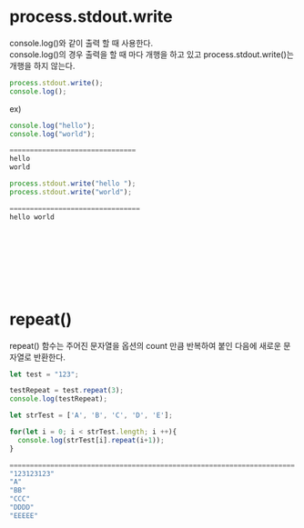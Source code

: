# process.stdout.write

console.log()와 같이 출력 할 때 사용한다. <br>
console.log()의 경우 출력을 할 때 마다 개행을 하고 있고 process.stdout.write()는 개행을 하지 않는다.

```js
process.stdout.write();
console.log();
```

ex)

```js
console.log("hello");
console.log("world");

===============================
hello
world
```

```js
process.stdout.write("hello ");
process.stdout.write("world");

================================
hello world
```

<br>
<br>
<br>
<br>
<br>
<br>

# repeat()

repeat() 함수는 주어진 문자열을 옵션의 count 만큼 반복하여 붙인 다음에 새로운 문자열로 반환한다.

```js
let test = "123";

testRepeat = test.repeat(3);
console.log(testRepeat);

let strTest = ['A', 'B', 'C', 'D', 'E'];

for(let i = 0; i < strTest.length; i ++){
  console.log(strTest[i].repeat(i+1));
}

======================================================================
"123123123"
"A"
"BB"
"CCC"
"DDDD"
"EEEEE"
```
